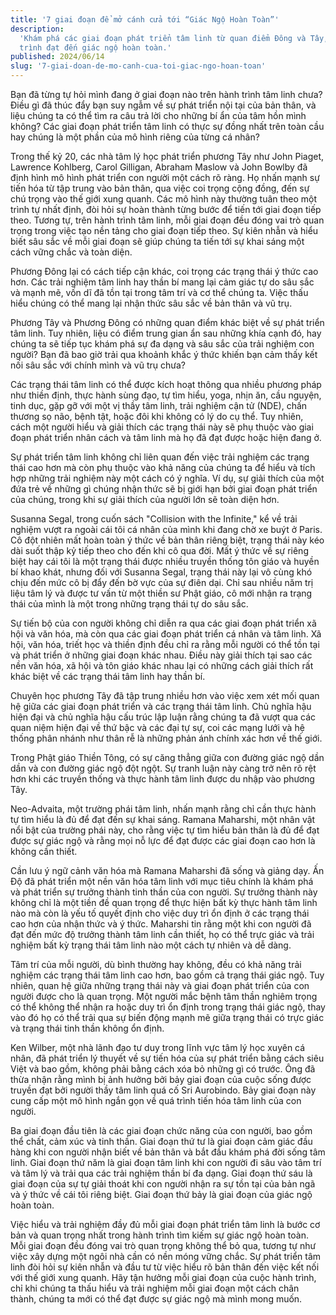 ```yaml
---
title: '7 giai đoạn để mở cánh cửa tới “Giác Ngộ Hoàn Toàn”'
description:
  'Khám phá các giai đoạn phát triển tâm linh từ quan điểm Đông và Tây, và hành
  trình đạt đến giác ngộ hoàn toàn.'
published: 2024/06/14
slug: '7-giai-doan-de-mo-canh-cua-toi-giac-ngo-hoan-toan'
---
```


Bạn đã từng tự hỏi mình đang ở giai đoạn nào trên hành trình tâm linh chưa? Điều
gì đã thúc đẩy bạn suy ngẫm về sự phát triển nội tại của bản thân, và liệu chúng
ta có thể tìm ra câu trả lời cho những bí ẩn của tâm hồn mình không? Các giai
đoạn phát triển tâm linh có thực sự đồng nhất trên toàn cầu hay chúng là một
phần của mô hình riêng của từng cá nhân?

Trong thế kỷ 20, các nhà tâm lý học phát triển phương Tây như John Piaget,
Lawrence Kohlberg, Carol Gilligan, Abraham Maslow và John Bowlby đã định hình mô
hình phát triển con người một cách rõ ràng. Họ nhấn mạnh sự tiến hóa từ tập
trung vào bản thân, qua việc coi trọng cộng đồng, đến sự chú trọng vào thế giới
xung quanh. Các mô hình này thường tuân theo một trình tự nhất định, đòi hỏi sự
hoàn thành từng bước để tiến tới giai đoạn tiếp theo. Tương tự, trên hành trình
tâm linh, mỗi giai đoạn đều đóng vai trò quan trọng trong việc tạo nền tảng cho
giai đoạn tiếp theo. Sự kiên nhẫn và hiểu biết sâu sắc về mỗi giai đoạn sẽ giúp
chúng ta tiến tới sự khai sáng một cách vững chắc và toàn diện.

Phương Đông lại có cách tiếp cận khác, coi trọng các trạng thái ý thức cao hơn.
Các trải nghiệm tâm linh hay thần bí mang lại cảm giác tự do sâu sắc và mạnh mẽ,
vốn dĩ đã tồn tại trong tâm trí và cơ thể chúng ta. Việc thấu hiểu chúng có thể
mang lại nhận thức sâu sắc về bản thân và vũ trụ.

Phương Tây và Phương Đông có những quan điểm khác biệt về sự phát triển tâm
linh. Tuy nhiên, liệu có điểm trung gian ẩn sau những khía cạnh đó, hay chúng ta
sẽ tiếp tục khám phá sự đa dạng và sâu sắc của trải nghiệm con người? Bạn đã bao
giờ trải qua khoảnh khắc ý thức khiến bạn cảm thấy kết nối sâu sắc với chính
mình và vũ trụ chưa?

Các trạng thái tâm linh có thể được kích hoạt thông qua nhiều phương pháp như
thiền định, thực hành sùng đạo, tự tìm hiểu, yoga, nhịn ăn, cầu nguyện, tinh
dục, gặp gỡ với một vị thầy tâm linh, trải nghiệm cận tử (NDE), chấn thương sọ
não, bệnh tật, hoặc đôi khi không có lý do cụ thể. Tuy nhiên, cách một người
hiểu và giải thích các trạng thái này sẽ phụ thuộc vào giai đoạn phát triển nhân
cách và tâm linh mà họ đã đạt được hoặc hiện đang ở.

Sự phát triển tâm linh không chỉ liên quan đến việc trải nghiệm các trạng thái
cao hơn mà còn phụ thuộc vào khả năng của chúng ta để hiểu và tích hợp những
trải nghiệm này một cách có ý nghĩa. Ví dụ, sự giải thích của một đứa trẻ về
những gì chúng nhận thức sẽ bị giới hạn bởi giai đoạn phát triển của chúng,
trong khi sự giải thích của người lớn sẽ toàn diện hơn.

Susanna Segal, trong cuốn sách "Collision with the Infinite," kể về trải nghiệm
vượt ra ngoài cái tôi cá nhân của mình khi đang chờ xe buýt ở Paris. Cô đột
nhiên mất hoàn toàn ý thức về bản thân riêng biệt, trạng thái này kéo dài suốt
thập kỷ tiếp theo cho đến khi cô qua đời. Mất ý thức về sự riêng biệt hay cái
tôi là một trạng thái được nhiều truyền thống tôn giáo và huyền bí khao khát,
nhưng đối với Susanna Segal, trạng thái này lại vô cùng khó chịu đến mức cô bị
đẩy đến bờ vực của sự điên dại. Chỉ sau nhiều năm trị liệu tâm lý và được tư vấn
từ một thiền sư Phật giáo, cô mới nhận ra trạng thái của mình là một trong những
trạng thái tự do sâu sắc.

Sự tiến bộ của con người không chỉ diễn ra qua các giai đoạn phát triển xã hội
và văn hóa, mà còn qua các giai đoạn phát triển cá nhân và tâm linh. Xã hội, văn
hóa, triết học và thiền định đều chỉ ra rằng mỗi người có thể tồn tại và phát
triển ở những giai đoạn khác nhau. Điều này giải thích tại sao các nền văn hóa,
xã hội và tôn giáo khác nhau lại có những cách giải thích rất khác biệt về các
trạng thái tâm linh hay thần bí.

Chuyên học phương Tây đã tập trung nhiều hơn vào việc xem xét mối quan hệ giữa
các giai đoạn phát triển và các trạng thái tâm linh. Chủ nghĩa hậu hiện đại và
chủ nghĩa hậu cấu trúc lập luận rằng chúng ta đã vượt qua các quan niệm hiện đại
về thứ bậc và các đại tự sự, coi các mạng lưới và hệ thống phân nhánh như thân
rễ là những phản ánh chính xác hơn về thế giới.

Trong Phật giáo Thiền Tông, có sự căng thẳng giữa con đường giác ngộ dần dần và
con đường giác ngộ đột ngột. Sự tranh luận này càng trở nên rõ rệt hơn khi các
truyền thống và thực hành tâm linh được du nhập vào phương Tây.

Neo-Advaita, một trường phái tâm linh, nhấn mạnh rằng chỉ cần thực hành tự tìm
hiểu là đủ để đạt đến sự khai sáng. Ramana Maharshi, một nhân vật nổi bật của
trường phái này, cho rằng việc tự tìm hiểu bản thân là đủ để đạt được sự giác
ngộ và rằng mọi nỗ lực để đạt được các giai đoạn cao hơn là không cần thiết.

Cần lưu ý ngữ cảnh văn hóa mà Ramana Maharshi đã sống và giảng dạy. Ấn Độ đã
phát triển một nền văn hóa tâm linh với mục tiêu chính là khám phá và phát triển
sự trưởng thành tinh thần của con người. Sự trưởng thành này không chỉ là một
tiền đề quan trọng để thực hiện bất kỳ thực hành tâm linh nào mà còn là yếu tố
quyết định cho việc duy trì ổn định ở các trạng thái cao hơn của nhận thức và ý
thức. Maharshi tin rằng một khi con người đã đạt đến mức độ trưởng thành tâm
linh cần thiết, họ có thể trực giác và trải nghiệm bất kỳ trạng thái tâm linh
nào một cách tự nhiên và dễ dàng.

Tâm trí của mỗi người, dù bình thường hay không, đều có khả năng trải nghiệm các
trạng thái tâm linh cao hơn, bao gồm cả trạng thái giác ngộ. Tuy nhiên, quan hệ
giữa những trạng thái này và giai đoạn phát triển của con người được cho là quan
trọng. Một người mắc bệnh tâm thần nghiêm trọng có thể không thể nhận ra hoặc
duy trì ổn định trong trạng thái giác ngộ, thay vào đó họ có thể trải qua sự
biến động mạnh mẽ giữa trạng thái có trực giác và trạng thái tinh thần không ổn
định.

Ken Wilber, một nhà lãnh đạo tư duy trong lĩnh vực tâm lý học xuyên cá nhân, đã
phát triển lý thuyết về sự tiến hóa của sự phát triển bằng cách siêu Việt và bao
gồm, không phải bằng cách xóa bỏ những gì có trước. Ông đã thừa nhận rằng mình
bị ảnh hưởng bởi bảy giai đoạn của cuộc sống được truyền đạt bởi người thầy tâm
linh quá cố Sri Aurobindo. Bảy giai đoạn này cung cấp một mô hình ngắn gọn về
quá trình tiến hóa tâm linh của con người.

Ba giai đoạn đầu tiên là các giai đoạn chức năng của con người, bao gồm thể
chất, cảm xúc và tinh thần. Giai đoạn thứ tư là giai đoạn cảm giác đầu hàng khi
con người nhận biết về bản thân và bắt đầu khám phá đời sống tâm linh. Giai đoạn
thứ năm là giai đoạn tâm linh khi con người đi sâu vào tâm trí và tâm lý và trải
qua các trải nghiệm thần bí đa dạng. Giai đoạn thứ sáu là giai đoạn của sự tự
giải thoát khi con người nhận ra sự tồn tại của bản ngã và ý thức về cái tôi
riêng biệt. Giai đoạn thứ bảy là giai đoạn của giác ngộ hoàn toàn.

Việc hiểu và trải nghiệm đầy đủ mỗi giai đoạn phát triển tâm linh là bước cơ bản
và quan trọng nhất trong hành trình tìm kiếm sự giác ngộ hoàn toàn. Mỗi giai
đoạn đều đóng vai trò quan trọng không thể bỏ qua, tương tự như việc xây dựng
một ngôi nhà cần có nền móng vững chắc. Sự phát triển tâm linh đòi hỏi sự kiên
nhẫn và đầu tư từ việc hiểu rõ bản thân đến việc kết nối với thế giới xung
quanh. Hãy tận hưởng mỗi giai đoạn của cuộc hành trình, chỉ khi chúng ta thấu
hiểu và trải nghiệm mỗi giai đoạn một cách chân thành, chúng ta mới có thể đạt
được sự giác ngộ mà mình mong muốn.
